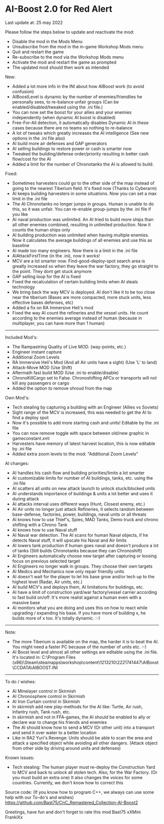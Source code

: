 # AI-Boost 2.0 for Red Alert
Last update at: 25 may 2022

Please follow the steps below to update and reactivate the mod:
- Disable the mod in the Mods Menu
- Unsubscribe from the mod in the in-game Workshop Mods menu
- Quit and restart the game
- Re-subscribe to the mod via the Workshop Mods menu
- Activate the mod and restart the game as prompted
- The updated mod should then work as intended

New:
- Added a lot more info in the INI about how AIBoost work (to avoid confusion)
- AIBoostLevel is dynamic by the number of enemies/friendlies he personally sees, to re-balance unfair groups (Can be enabled/disabled/tweaked using the .ini file.)
- You can now set the boost for your allies and your enemies independently (when dynamic AI boost is disabled)
- Free-For-All detection, it automatically disables Dynamic AI in these cases because there are no teams so nothing to re-balance
- A lot of tweaks which greatly increases the AI intelligence (See new options in the .ini file also)
- AI build more air defenses and GAP generators
- AI selling buildings to restore power or cash is smarter now
- Tweaked the building/defense order/priority resulting in better cash flow/cost for the AI
- Added a limit for the number of Chronotanks the AI is allowed to build.
 
Fixed:
- Sometimes harvesters could go to the other side of the map instead of going to the nearest Tiberium field. It's fixed now (Thanks to Cyberarm)
- AI keeps building harvesters in some situations. Now you can set a max limit in the .ini file
- The AI Chronotanks no longer jumps in groups. Human is unable to do this, so it was unfair. You can re-enable group-jumps by the .ini file if you like
- AI naval production was unlimited. An AI tried to build more ships than all other enemies combined, resulting in unlimited production. Now it counts the human ships only
- AI building production was unlimited when having multiple enemies. Now it calculates the average buildings of all enemies and use this as baseline
- AI made too many engineers. Now there is a limit in the .ini file
- AIAttackFirstTime (in the .ini), now it works!
- MCV are a lot smarter now. Find-good-deploy-spot search area is greatly increased so when they leave the war factory, they go straight to the point. They dont get stuck anymore
- GAP selling loop for the AI is fixed
- Fixed the recalculation of certain building limits when AI steals technology
- We bring back the way MCV is deployed. AI don't like it to be too close near the tiberium (Bases are more compacted, more stuck units, less effective bases defenses, etc)
- Added a fix on RA Immersive Heli's mod
- Fixed the way AI count the refineries and the vessel units. He count according to the enemies average instead of human (because in multiplayer, you can have more than 1 human)

--- 

Included Mod's:
- The Rampastring Quality of Live MOD. (way-points, etc.)
- Engineer instant capture
- Additional Zoom Levels
- RA Immersive Heli's Mod (And all Air units have a sight) (Use 'L' to land)
- Attack-Move MOD (Use Shift)
- Aftermath fast build MOD (Use .ini to enable/disable)
- ChronoKillCargo set to False. Chronoshifting APCs or transports will not kill any passengers or cargo
- Added the option to remove shroud from the map

Own Mod's:
- Tech stealing by capturing a building with an Engineer (Allies vs Soviets)
- Sight range of the MCV is increased, this was needed to get the AI to find a deploy spot
- Now it's possible to add more starting cash and units! Editable by the .ini file
- You can now remove toggle with space between old/new graphic in gameconstant.xml
- Harvesters have memory of latest harvest location, this is now editable by .ini file
- Added extra zoom levels to the mod: "Additional Zoom Levels"

AI changes:
- AI handles his cash flow and building priorities/limits a lot smarter
- AI customizable limits for number of AI buildings, tanks, etc. using the .ini file
- AI scatters all units on new attack launch to unlock stuck/blocked units
- AI understands importance of buildings & units a lot better and uses it during attack
- AI attacks interval uses different ways (Hunt, Closest enemy, etc.)
- AI Air units no longer just attack Refineries, it selects random between base-defense, factories, power, buildings, naval units or all threats
- AI knows how to use Thief's, Spies, MAD Tanks, Demo truck and chrono shifting with a Chrono Tank
- AI knows how to use Naval stuff
- AI Naval war detection. The AI scans for human Naval objects, if he detects Naval stuff, it will upscale his Naval and Air limits
- AI lowers tank production if human goes naval and doesn't produce a lot of tanks (Still builds Chronotanks because they can Chronoshift)
- AI Engineers automatically choose new target after capturing or loosing focus on previous selected target
- AI Engineers no longer walk in groups. They choose their own targets
- AI Medics and Mechanics now only repair friendly units
- AI doesn't wait for the player to let his base grow and/or tech up to the highest level (Radar, Air units, etc.)
- AI build MCV's and deploys them, AI limitations for buildings, etc.
- AI have a limit of construction yard/war factory/vessel carrier according to fast build on/off. It's more realist against a human even with a massive base
- AI monitors what you are doing and uses this on how to react while upgrading / expanding his base. If you have more of building x, he builds more of x too. It's totally dynamic. :-)

---

Note:
- The more Tiberium is available on the map, the harder it is to beat the AI. You might need a faster PC because of the number of units etc.  :-)
- AI Boost level and almost all other settings are editable using the .ini file. It's located in: C:\Program Files (x86)\Steam\steamapps\workshop\content\1213210\2221741447\AIBoost\CCDATA\AIBOOST.INI

---

To do / wishes:
- AI Minelayer control in Skirmish
- AI Chronosphere control in Skirmish
- AI Iron Curtain control in Skirmish
- In skirmish add new play-methods for the AI like: Turtle, Air rush, Infantry rush, Tank rush, etc.
- In skirmish and not in FFA-games, the AI should be enabled to ally or declare war to change his friends and enemies
- The AI should know how to send a MCV (Or other unit) into a transport and send it over water to a better location
- Like in RA2 Yuri's Revenge: Units should be able to scan the area and attack a specified object while avoiding all other dangers. (Attack object from other side by driving around units and defenses)

Known issues:
- Tech stealing:
The human player must re-deploy the Construction Yard to MCV and back to unlock all stolen tech. Also, for the War Factory. (Or you must build an extra one)
It also changes the voices for some countries. Currently, we don't know how to correct this

Source code: (If you know how to program C++, we always can use some help with our To-do's and wishes)
https://github.com/Bast75/CnC_Remastered_Collection-AI-Boost2


Greetings, have fun and don't forget to rate this mod
Bast75
xXMini FrankiXx
